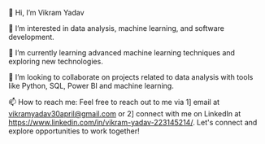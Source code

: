 👋 Hi, I’m Vikram Yadav

👀 I’m interested in data analysis, machine learning, and software development.

🌱 I’m currently learning advanced machine learning techniques and exploring new technologies.

💞️ I’m looking to collaborate on projects related to data analysis with tools like Python, SQL, Power BI and machine learning.

📫 How to reach me: Feel free to reach out to me via 
1] email at vikramyadav30april@gmail.com 
or 
2] connect with me on LinkedIn at https://www.linkedin.com/in/vikram-yadav-223145214/.
Let's connect and explore opportunities to work together!

<!---
Vickerum/Vickerum is a ✨ special ✨ repository because its `README.md` (this file) appears on your GitHub profile.
You can click the Preview link to take a look at your changes.
--->
